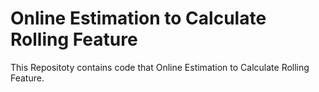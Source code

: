 # Online Estimation to Calculate Rolling Feature

This Repositoty contains code that Online Estimation to Calculate Rolling Feature.<br>
